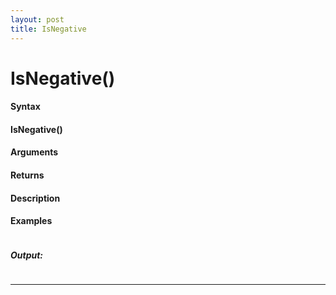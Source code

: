```yaml
---
layout: post
title: IsNegative
---
```


# IsNegative()


#### Syntax

#### IsNegative()

#### Arguments

#### Returns

#### Description

#### Examples

```

```

##### Output:

```

```

---
